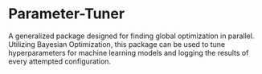 # Parameter-Tuner
A generalized package designed for finding global optimization in parallel.
Utilizing Bayesian Optimization, this package can be used to tune hyperparameters for machine learning models and logging the results of every attempted configuration.
